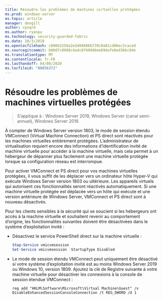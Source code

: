 ```yaml
---
title: Résoudre les problèmes de machines virtuelles protégées
ms.prod: windows-server
ms.topic: article
manager: dongill
author: rpsqrd
ms.author: ryanpu
ms.technology: security-guarded-fabric
ms.date: 10/3/2018
ms.openlocfilehash: c80663256a2e3404666b739c0a81cd06ec3caced
ms.sourcegitcommit: b00d7c8968c4adc8f699dbee694afe6ed36bc9de
ms.translationtype: MT
ms.contentlocale: fr-FR
ms.lasthandoff: 04/08/2020
ms.locfileid: "80856372"
---
```

# <a name="troubleshoot-shielded-vms"></a>Résoudre les problèmes de machines virtuelles protégées

>S’applique à : Windows Server 2019, Windows Server (canal semi-annuel), Windows Server 2016

À compter de Windows Server version 1803, le mode de session étendu VMConnect (Virtual Machine Connection) et PS direct sont réactivés pour les machines virtuelles entièrement protégées. L’administrateur de virtualisation requiert encore des informations d’identification invité de machine virtuelle pour accéder à la machine virtuelle, mais cela permet à un hébergeur de dépanner plus facilement une machine virtuelle protégée lorsque sa configuration réseau est interrompue.

Pour activer VMConnect et PS direct pour vos machines virtuelles protégées, il vous suffit de les déplacer vers un ordinateur hôte Hyper-V qui exécute Windows Server version 1803 ou ultérieure. Les appareils virtuels qui autorisent ces fonctionnalités seront réactivés automatiquement. Si une machine virtuelle protégée est déplacée vers un hôte qui exécute et une version antérieure de Windows Server, VMConnect et PS direct sont à nouveau désactivés.

Pour les clients sensibles à la sécurité qui se soucient si les hébergeurs ont accès à la machine virtuelle et souhaitent revenir au comportement d’origine, les fonctionnalités suivantes doivent être désactivées dans le système d’exploitation invité :

- Désactivez le service PowerShell direct sur la machine virtuelle :

  ```powershell
  Stop-Service vmicvmsession
  Set-Service vmicvmsession -StartupType Disabled
  ```

- Le mode de session étendu VMConnect peut uniquement être désactivé si votre système d’exploitation invité est au moins Windows Server 2019 ou Windows 10, version 1809. Ajoutez la clé de Registre suivante à votre machine virtuelle pour désactiver les connexions à la console de session étendue VMConnect :

  ```
  reg add "HKLM\Software\Microsoft\Virtual Machine\Guest" /v DisableEnhancedSessionConsoleConnection /t REG_DWORD /d 1
  ```
